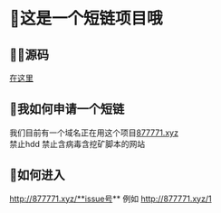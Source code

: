 # 🌵这是一个短链项目哦
## 🧑‍💻源码
[在这里](https://github.com/nelsontky/gh-pages-url-shortener)
## 💁我如何申请一个短链
我们目前有一个域名正在用这个项目[877771.xyz](https://877771.xyz)  
禁止hdd 禁止含病毒含挖矿脚本的网站  
## 🎫如何进入
http://877771.xyz/**issue号**
例如 http://877771.xyz/1
